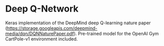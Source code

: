 # Deep Q-Network
Keras implementation of the DeepMind deep Q-learning nature paper 
(https://storage.googleapis.com/deepmind-media/dqn/DQNNaturePaper.pdf). 
Pre-trained model for the OpenAI Gym CartPole-v1 environment included.